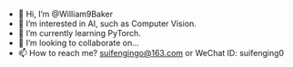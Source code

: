 - 👋 Hi, I’m @William9Baker
- 👀 I’m interested in AI, such as Computer Vision.
- 🌱 I’m currently learning PyTorch.
- 💞️ I’m looking to collaborate on...
- 📫 How to reach me? suifengingo@163.com or WeChat ID: suifenging0

<!---
William9Baker/William9Baker is a ✨ special ✨ repository because its `README.md` (this file) appears on your GitHub profile.
You can click the Preview link to take a look at your changes.
--->
